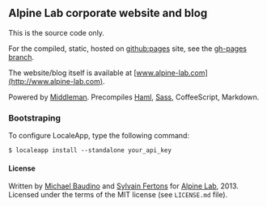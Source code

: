 ## Alpine Lab corporate website and blog

This is the source code only.

For the compiled, static, hosted on [github:pages](http://pages.github.com) site, see the [gh-pages branch](https://github.com/alpinelab/website/tree/gh-pages).

The website/blog itself is available at [www.alpine-lab.com](http://www.alpine-lab.com).

Powered by [Middleman](http://middlemanapp.com).
Precompiles [Haml](http://haml.info), [Sass](http://sass-lang.com), CoffeeScript, Markdown.

### Bootstraping

To configure LocaleApp, type the following command:
```shell
$ localeapp install --standalone your_api_key
```

#### License

Written by [Michael Baudino](https://github.com/michaelbaudino) and [Sylvain Fertons](https://github.com/Spharian) for [Alpine Lab](http://www.alpine-lab.com), 2013.
Licensed under the terms of the MIT license (see `LICENSE.md` file).

